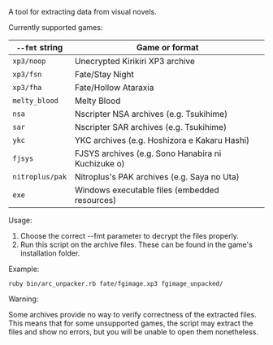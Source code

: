 A tool for extracting data from visual novels.

Currently supported games:

`--fmt` string  | Game or format
--------------- | --------------------------------
`xp3/noop`      | Unecrypted Kirikiri XP3 archive
`xp3/fsn`       | Fate/Stay Night
`xp3/fha`       | Fate/Hollow Ataraxia
`melty_blood`   | Melty Blood
`nsa`           | Nscripter NSA archives (e.g. Tsukihime)
`sar`           | Nscripter SAR archives (e.g. Tsukihime)
`ykc`           | YKC archives (e.g. Hoshizora e Kakaru Hashi)
`fjsys`         | FJSYS archives (e.g. Sono Hanabira ni Kuchizuke o)
`nitroplus/pak` | Nitroplus's PAK archives (e.g. Saya no Uta)
`exe`           | Windows executable files (embedded resources)

Usage:

1. Choose the correct --fmt parameter to decrypt the files properly.
2. Run this script on the archive files. These can be found in the game's
   installation folder.

Example:

    ruby bin/arc_unpacker.rb fate/fgimage.xp3 fgimage_unpacked/

Warning:

Some archives provide no way to verify correctness of the extracted files. This
means that for some unsupported games, the script may extract the files and
show no errors, but you will be unable to open them nonetheless.
